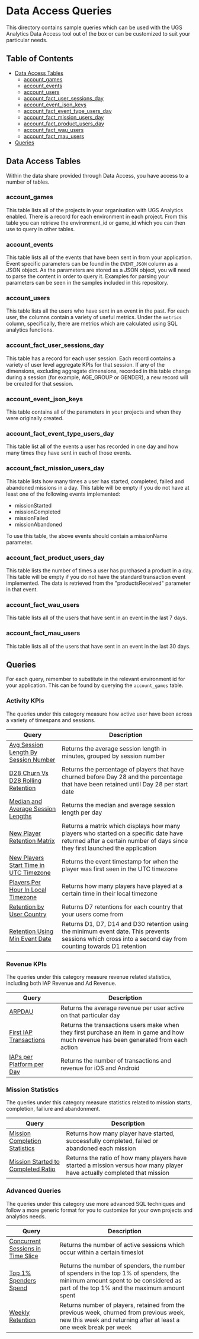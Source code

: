 # Data Access Queries

This directory contains sample queries which can be used with the UGS Analytics Data Access tool out of the box or can be customized to suit your particular needs.

## Table of Contents

- [Data Access Tables](#data-access-tables)
  - [account_games](#account_games)
  - [account_events](#account_events)
  - [account_users](#account_users)
  - [account_fact_user_sessions_day](#account_fact_user_sessions_day)
  - [account_event_json_keys](#account_event_json_keys)
  - [account_fact_event_type_users_day](#account_fact_event_type_users_day)
  - [account_fact_mission_users_day](#account_fact_mission_users_day)
  - [account_fact_product_users_day](#account_fact_product_users_day)
  - [account_fact_wau_users](#account_fact_wau_users)
  - [account_fact_mau_users](#account_fact_mau_users)
- [Queries](#queries)

## Data Access Tables

Within the data share provided through Data Access, you have access to a number of tables.

### account_games

This table lists all of the projects in your organisation with UGS Analytics enabled. There is a record for each environment in each project. From this table you can retrieve the environment_id or game_id which you can then use to query in other tables.

### account_events 

This table lists all of the events that have been sent in from your application. Event specific parameters can be found in the `EVENT_JSON` column as a JSON object. As the parameters are stored as a JSON object, you will need to parse the content in order to query it. Examples for parsing your parameters can be seen in the samples included in this repository.

### account_users 

This table lists all the users who have sent in an event in the past. For each user, the columns contain a variety of useful metrics. Under the `metrics` column, specifically, there are metrics which are calculated using SQL analytics functions.

### account_fact_user_sessions_day

This table has a record for each user session. Each record contains a variety of user level aggregate KPIs for that session. If any of the dimensions, excluding aggregate dimensions, recorded in this table change during a session (for example, AGE_GROUP or GENDER), a new record will be created for that session.

### account_event_json_keys 

This table contains all of the parameters in your projects and when they were originally created.

### account_fact_event_type_users_day 

This table list all of the events a user has recorded in one day and how many times they have sent in each of those events.

### account_fact_mission_users_day 

This table lists how many times a user has started, completed, failed and abandoned missions in a day. This table will be empty if you do not have at least one of the following events implemented:

- missionStarted
- missionCompleted
- missionFailed
- missionAbandoned

To use this table, the above events should contain a missionName parameter.

### account_fact_product_users_day

This table lists the number of times a user has purchased a product in a day. This table will be empty if you do not have the standard transaction event implemented. The data is retrieved from the "productsReceived" parameter in that event.

### account_fact_wau_users

This table lists all of the users that have sent in an event in the last 7 days. 

### account_fact_mau_users

This table lists all of the users that have sent in an event in the last 30 days. 

## Queries

For each query, remember to substitute in the relevant environment id for your application. This can be found by querying the `account_games` table.

### Activity KPIs

The queries under this category measure how active user have been across a variety of timespans and sessions.

|Query|Description|
|---|---|
|[Avg Session Length By Session Number](Activity%20KPIs/AvgSessionLengthBySessionNumber.sql)|Returns the average session length in minutes, grouped by session number|
|[D28 Churn Vs D28 Rolling Retention](Activity%20KPIs/D28ChurnVsD28RollingRetention.sql)|Returns the percentage of players that have churned before Day 28 and the percentage that have been retained until Day 28 per start date|
|[Median and Average Session Lengths](Activity%20KPIs/MedianAndAverageSessionLengths.sql)|Returns the median and average session length per day|
|[New Player Retention Matrix](Activity%20KPIs/NewPlayerRetentionMatrix.sql)|Returns a matrix which displays how many players who started on a specific date have returned after a certain number of days since they first launched the application|
|[New Players Start Time in UTC Timezone](Activity%20KPIs/NewPlayerStartTimeInUTCTimezone.sql)|Returns the event timestamp for when the player was first seen in the UTC timezone|
|[Players Per Hour In Local Timezone](Activity%20KPIs/PlayersPerHourInLocalTimezone.sql)|Returns how many players have played at a certain time in their local timezone|
|[Retention by User Country](Activity%20KPIs/RetentionByUserCountry.sql)|Returns D7 retentions for each country that your users come from|
|[Retention Using Min Event Date](Activity%20KPIs/RetentionUsingMinEventDate.sql)|Returns D1, D7, D14 and D30 retention using the minimum event date. This prevents sessions which cross into a second day from counting towards D1 retention|

### Revenue KPIs

The queries under this category measure revenue related statistics, including both IAP Revenue and Ad Revenue.

|Query|Description|
|---|---|
|[ARPDAU](RevenueKPIs/ARPDAU.sql)|Returns the average revenue per user active on that particular day|
|[First IAP Transactions](RevenueKPIs/FirstIAPTransactions.sql)|Returns the transactions users make when they first purchase an item in game and how much revenue has been generated from each action|
|[IAPs per Platform per Day](RevenueKPIs/IAPsPerPlatformPerDay.sql)|Returns the number of transactions and revenue for iOS and Android|

### Mission Statistics

The queries under this category measure statistics related to mission starts, completion, failiure and abandonment.

|Query|Description|
|---|---|
|[Mission Completion Statistics](MissionStatistics/MissionCompletionStatistics.sql)|Returns how many player have started, successfully completed, failed or abandoned each mission|
|[Mission Started to Completed Ratio](MissionStatistics/MissionStartedToCompletedRatio.sql)|Returns the ratio of how many players have started a mission versus how many player have actually completed that mission|

### Advanced Queries

The queries under this category use more advanced SQL techniques and follow a more generic format for you to customize for your own projects and analytics needs.

|Query|Description|
|---|---|
|[Concurrent Sessions in Time Slice](AdvancedQueries/ConcurrentSessionsInTimeSlice.sql)|Returns the number of active sessions which occur within a certain timeslot|
|[Top 1% Spenders Spend](AdvancedQueries/Top1%25SpendersSpend.sql)|Returns the number of spenders, the number of spenders in the top 1% of spenders, the minimum amount spent to be considered as part of the top 1% and the maximum amount spent|
|[Weekly Retention](AdvancedQueries/WeeklyRetention.sql)|Returns number of players, retained from the previous week, churned from previous week, new this week and returning after at least a one week break per week|
